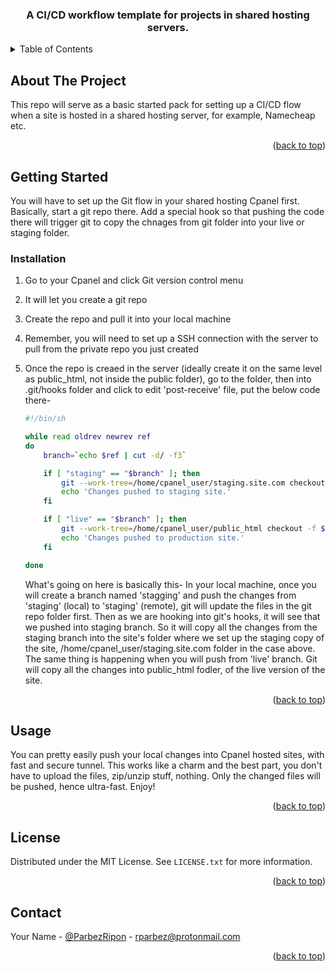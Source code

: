 <div id="top"></div>

<div align="center">

<h3 align="center">A CI/CD workflow template for projects in shared hosting servers.</h3>

</div>

<!-- TABLE OF CONTENTS -->
<details>
  <summary>Table of Contents</summary>
  <ol>
    <li>
      <a href="#about-the-project">About The Project</a>
    </li>
    <li>
      <a href="#getting-started">Getting Started</a>
      <ul>
        <li><a href="#installation">Installation</a></li>
      </ul>
    </li>
    <li><a href="#usage">Usage</a></li>
    <li><a href="#license">License</a></li>
    <li><a href="#contact">Contact</a></li>
  </ol>
</details>

<!-- ABOUT THE PROJECT -->

## About The Project

This repo will serve as a basic started pack for setting up a CI/CD flow when a site is hosted in a shared hosting server, for example, Namecheap etc.

<p align="right">(<a href="#top">back to top</a>)</p>

<!-- GETTING STARTED -->

## Getting Started

You will have to set up the Git flow in your shared hosting Cpanel first. Basically, start a git repo there. Add a special hook so that pushing the code there will trigger git to copy the chnages from git folder into your live or staging folder.

### Installation

1. Go to your Cpanel and click Git version control menu

2. It will let you create a git repo

3. Create the repo and pull it into your local machine

4. Remember, you will need to set up a SSH connection with the server to pull from the private repo you just created

5. Once the repo is creaed in the server (ideally create it on the same level as public_html, not inside the public folder), go to the folder, then into .git/hooks folder and click to edit 'post-receive' file, put the below code there-
    ```sh
    #!/bin/sh

    while read oldrev newrev ref
    do
        branch=`echo $ref | cut -d/ -f3`

        if [ "staging" == "$branch" ]; then
            git --work-tree=/home/cpanel_user/staging.site.com checkout -f $branch
            echo 'Changes pushed to staging site.'
        fi

        if [ "live" == "$branch" ]; then
            git --work-tree=/home/cpanel_user/public_html checkout -f $branch
            echo 'Changes pushed to production site.'
        fi

    done
    ```
    What's going on here is basically this-
    In your local machine, once you will create a branch named 'stagging' and push the changes from 'staging' (local) to 'staging' (remote), git will update the files in the git repo folder first. Then as we are hooking into git's hooks, it will see that we pushed into staging branch. So it will copy all the changes from the staging branch into the site's folder where we set up the staging copy of the site, /home/cpanel_user/staging.site.com folder in the case above.
    The same thing is happening when you will push from 'live' branch. Git will copy all the changes into public_html fodler, of the live version of the site. 

<p align="right">(<a href="#top">back to top</a>)</p>

<!-- USAGE EXAMPLES -->

## Usage

You can pretty easily push your local changes into Cpanel hosted sites, with fast and secure tunnel. This works like a charm and the best part, you don't have to upload the files, zip/unzip stuff, nothing. Only the changed files will be pushed, hence ultra-fast. Enjoy!

<p align="right">(<a href="#top">back to top</a>)</p>

<!-- LICENSE -->

## License

Distributed under the MIT License. See `LICENSE.txt` for more information.

<p align="right">(<a href="#top">back to top</a>)</p>

<!-- CONTACT -->

## Contact

Your Name - [@ParbezRipon](https://twitter.com/ParbezRipon) - rparbez@protonmail.com

<p align="right">(<a href="#top">back to top</a>)</p>

